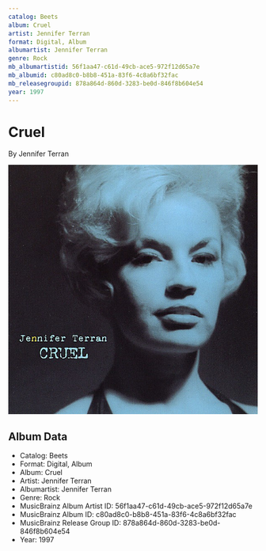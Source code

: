 ```yaml
---
catalog: Beets
album: Cruel
artist: Jennifer Terran
format: Digital, Album
albumartist: Jennifer Terran
genre: Rock
mb_albumartistid: 56f1aa47-c61d-49cb-ace5-972f12d65a7e
mb_albumid: c80ad8c0-b8b8-451a-83f6-4c8a6bf32fac
mb_releasegroupid: 878a864d-860d-3283-be0d-846f8b604e54
year: 1997
---
```


# Cruel

By Jennifer Terran

![](../../assets/beetscovers/Jennifer_Terran-Cruel.jpg)

## Album Data

- Catalog: Beets
- Format: Digital, Album
- Album: Cruel
- Artist: Jennifer Terran
- Albumartist: Jennifer Terran
- Genre: Rock
- MusicBrainz Album Artist ID: 56f1aa47-c61d-49cb-ace5-972f12d65a7e
- MusicBrainz Album ID: c80ad8c0-b8b8-451a-83f6-4c8a6bf32fac
- MusicBrainz Release Group ID: 878a864d-860d-3283-be0d-846f8b604e54
- Year: 1997

